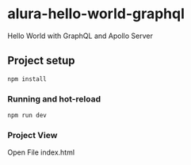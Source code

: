 # alura-hello-world-graphql
Hello World with GraphQL and Apollo Server

## Project setup
```
npm install
```
### Running and hot-reload
```
npm run dev
```

### Project View
Open File index.html
